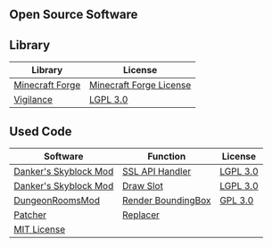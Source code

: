 ## Open Source Software

## Library
| Library                                                                        | License                                                                                                           |
|--------------------------------------------------------------------------------|-------------------------------------------------------------------------------------------------------------------|
| [Minecraft Forge](https://github.com/MinecraftForge/MinecraftForge/tree/1.8.9) | [Minecraft Forge License](https://github.com/MinecraftForge/MinecraftForge/blob/1.8.9/MinecraftForge-License.txt) |
| [Vigilance](https://github.com/Sk1erLLC/Vigilance)                             | [LGPL 3.0](https://www.gnu.org/licenses/lgpl-3.0-standalone.html)                                                 |

## Used Code
| Software                                                               | Function              | License                                                                                            |
|------------------------------------------------------------------------|-----------------------|----------------------------------------------------------------------------------------------------|
| [Danker's Skyblock Mod](https://github.com/bowser0000/SkyblockMod/)    | [SSL API Handler](https://github.com/bowser0000/SkyblockMod/blob/master/src/main/java/me/Danker/handlers/APIHandler.java)                           | [LGPL 3.0](https://www.gnu.org/licenses/lgpl-3.0-standalone.html)      |
| [Danker's Skyblock Mod](https://github.com/bowser0000/SkyblockMod/)    | [Draw Slot](https://github.com/bowser0000/SkyblockMod/blob/master/src/main/java/me/Danker/utils/RenderUtils.java)                                   | [LGPL 3.0](https://www.gnu.org/licenses/lgpl-3.0-standalone.html)      |
| [DungeonRoomsMod](https://github.com/Quantizr/DungeonRoomsMod/)        | [Render BoundingBox](https://github.com/Quantizr/DungeonRoomsMod/blob/3.x/src/main/java/io/github/quantizr/dungeonrooms/utils/WaypointUtils.java)    | [GPL 3.0](https://www.gnu.org/licenses/gpl-3.0-standalone.html)        |
| [Patcher](https://github.com/Sk1erLLC/Patcher)                         | [Replacer](https://github.com/Rekteiru/Hot-Shirtless-Men/blob/main/src/main/java/rekteiru/hotshirtlessmen/mixin/MixinPlayerControllerMP.java)
| [MIT License](https://en.wikipedia.org/wiki/MIT_License)               |
